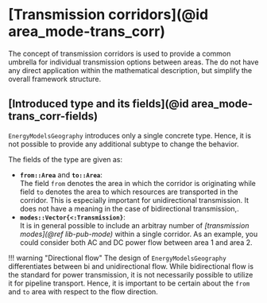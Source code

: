 # [Transmission corridors](@id area_mode-trans_corr)

The concept of transmission corridors is used to provide a common umbrella for individual transmission options between areas.
The do not have any direct application within the mathematical description, but simplify the overall framework structure.

## [Introduced type and its fields](@id area_mode-trans_corr-fields)

`EnergyModelsGeography` introduces only a single concrete type.
Hence, it is not possible to provide any additional subtype to change the behavior.

The fields of the type are given as:

- **`from::Area`** and **`to::Area`**:\
  The field `from` denotes the area in which the corridor is originating while field `to` denotes the area to which resources are transported in the corridor.
  This is especially important for unidirectional transmission.
  It does not have a meaning in the case of bidirectional transmission,.
- **`modes::Vector{<:Transmission}`**:\
  It is in general possible to include an arbitray number of *[transmission modes](@ref lib-pub-mode)* within a single corridor.
  As an example, you could consider both AC and DC power flow between area 1 and area 2.

!!! warning "Directional flow"
    The design of `EnergyModelsGeography` differentiates between bi and unidirectional flow.
    While bidirectional flow is the standard for power transmission, it is not necessarily possible to utilize it for pipeline transport.
    Hence, it is important to be certain about the `from` and `to` area with respect to the flow direction.
